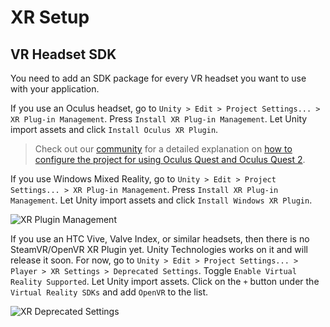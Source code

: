 # XR Setup

## VR Headset SDK

You need to add an SDK package for every VR headset you want to use with your application.

If you use an Oculus headset, go to `Unity > Edit > Project Settings... > XR Plug-in Management`. Press `Install XR Plug-in Management`. Let Unity import assets and click `Install Oculus XR Plugin`.

> Check out our [community](https://innoactive.io/creator/community) for a detailed explanation on [how to configure the project for using Oculus Quest and Oculus Quest 2](https://spectrum.chat/innoactive-creator/general/standalone-devices-oculus-quest-2~6d7dbafd-02b8-4340-b752-4caea2c66113).

If you use Windows Mixed Reality, go to `Unity > Edit > Project Settings... > XR Plug-in Management`. Press `Install XR Plug-in Management`. Let Unity import assets and click `Install Windows XR Plugin`.

![XR Plugin Management](../images/xr-plugin-management.png "XR Plug-in Management settings window")

If you use an HTC Vive, Valve Index, or similar headsets, then there is no SteamVR/OpenVR XR Plugin yet. Unity Technologies works on it and will release it soon. For now, go to `Unity > Edit > Project Settings... > Player > XR Settings > Deprecated Settings`. Toggle `Enable Virtual Reality Supported`. Let Unity import assets. Click on the `+` button under the `Virtual Reality SDKs` and add `OpenVR` to the list.

![XR Deprecated Settings](../images/xr-deprecated.png "XR Settings window (deprecated)")
